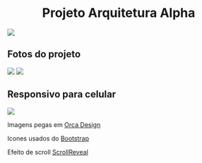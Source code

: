 <h1 align="center">Projeto Arquitetura Alpha</h1>
<img src="https://github.com/user-attachments/assets/678faa33-d3ce-4aa5-a409-2deefdd5dab7" align="center"/>
<h2>Fotos do projeto</h2>
<img src="https://github.com/user-attachments/assets/137a9c6a-b989-4760-9fe5-5203c97f120d"/>
<img src="https://github.com/user-attachments/assets/0c2db314-0d1f-4b53-a4a8-e26c49bdf612"/>
<h2>Responsivo para celular</h2>
<img src="https://github.com/user-attachments/assets/ca0fa8b0-5922-4ebd-84b2-4f56f8828480"/>
<p>Imagens pegas em <a href="https://orcadesignec.com" target="_blank">Orca Design</a></p>
<p>Icones usados do <a href="https://icons.getbootstrap.com/" target="_blank">Bootstrap</a></p>
<p>Efeito de scroll <a href="https://scrollrevealjs.org/" target="_blank">ScrollReveal</a></p>
